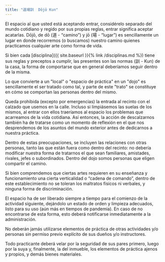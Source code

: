 ```yaml
---
title: "道場訓  Dōjō Kun"
---
```


El espacio al que usted está aceptando entrar, considérelo separado del mundo cotidiano y regido por sus propias reglas, entrar significa aceptar acatarlas. Dōjō, de dō (道 - “camino”) y jō (場 - “lugar”) es sencillamente un lugar en donde recorremos (o buscamos) nuestro camino quienes practicamos cualquier arte como forma de vida.

Si bien cada [disciplina]({{ site.baseurl }}{% link /disciplinas.md %}) tiene sus reglas y preceptos a cumplir, las presentes son las normas (訓 - Kun) de la casa, la forma de comportarse que en general deberíamos seguir dentro de la misma.

Lo que convierte a un "local" o "espacio de práctica" en un "dojo" es sencillamente el ser tratado como tal, y parte de este "trato" se constituye en cómo se comportan las personas dentro del mismo.

Queda prohibida (excepto por emergencias) la entrada al recinto con el calzado que usemos en la calle. Incluso si limpiásemos las suelas de los mismos, al entrar con ellos traeríamos al espacio los problemas que acarreamos de la vida cotidiana. Así entonces, la acción de descalzarnos también ha de tratarse como un momento de reflexión en el que nos desprendemos de los asuntos del mundo exterior antes de dedicarnos a nuestra práctica.

Dentro de estas preocupaciones, se incluyen las relaciones con otras personas, tanto las que están fuera como dentro del recinto: no debería modificar nuestra forma de tratarnos el que sean familiares, amistades, rivales, jefes o subordinados. Dentro del dojo somos personas que eligen compartir el camino.

Si bien comprendemos que ciertas artes requieren en su enseñanza y funcionamiento una cierta verticalidad o “cadena de comando”, dentro de este establecimiento no se toleran los maltratos físicos ni verbales, y ninguna forma de discriminación.

El espacio ha de ser liberado siempre a tiempo para el comienzo de la actividad siguiente, dejándolo un estado de orden y limpieza adecuados, listo para su uso (aún más en tiempos de pandemia). En caso de no encontrarse de esta forma, esto deberá notificarse inmediatamente a la administración.

No deberán jamás utilizarse elementos de práctica de otras actividades y/o personas sin permiso previo explícito de sus dueños y/o instructores.

Todo practicante deberá velar por la seguridad de sus pares primero, luego por la suya y, finalmente, la del inmueble, los elementos de práctica ajenos y propios, y demás bienes materiales.

